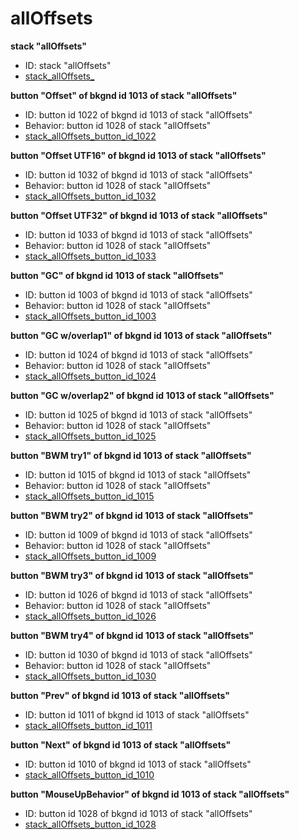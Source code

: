 # allOffsets
**stack "allOffsets"**
* ID: stack "allOffsets"
* [stack_allOffsets_](./allOffsets_Scripts/stack_allOffsets_.livecodescript)

**button "Offset" of bkgnd id 1013 of stack "allOffsets"**
* ID: button id 1022 of bkgnd id 1013 of stack "allOffsets"
* Behavior: button id 1028 of stack "allOffsets"
* [stack_allOffsets_button_id_1022](./allOffsets_Scripts/stack_allOffsets_button_id_1022.livecodescript)

**button "Offset UTF16" of bkgnd id 1013 of stack "allOffsets"**
* ID: button id 1032 of bkgnd id 1013 of stack "allOffsets"
* Behavior: button id 1028 of stack "allOffsets"
* [stack_allOffsets_button_id_1032](./allOffsets_Scripts/stack_allOffsets_button_id_1032.livecodescript)

**button "Offset UTF32" of bkgnd id 1013 of stack "allOffsets"**
* ID: button id 1033 of bkgnd id 1013 of stack "allOffsets"
* Behavior: button id 1028 of stack "allOffsets"
* [stack_allOffsets_button_id_1033](./allOffsets_Scripts/stack_allOffsets_button_id_1033.livecodescript)

**button "GC" of bkgnd id 1013 of stack "allOffsets"**
* ID: button id 1003 of bkgnd id 1013 of stack "allOffsets"
* Behavior: button id 1028 of stack "allOffsets"
* [stack_allOffsets_button_id_1003](./allOffsets_Scripts/stack_allOffsets_button_id_1003.livecodescript)

**button "GC w/overlap1" of bkgnd id 1013 of stack "allOffsets"**
* ID: button id 1024 of bkgnd id 1013 of stack "allOffsets"
* Behavior: button id 1028 of stack "allOffsets"
* [stack_allOffsets_button_id_1024](./allOffsets_Scripts/stack_allOffsets_button_id_1024.livecodescript)

**button "GC w/overlap2" of bkgnd id 1013 of stack "allOffsets"**
* ID: button id 1025 of bkgnd id 1013 of stack "allOffsets"
* Behavior: button id 1028 of stack "allOffsets"
* [stack_allOffsets_button_id_1025](./allOffsets_Scripts/stack_allOffsets_button_id_1025.livecodescript)

**button "BWM try1" of bkgnd id 1013 of stack "allOffsets"**
* ID: button id 1015 of bkgnd id 1013 of stack "allOffsets"
* Behavior: button id 1028 of stack "allOffsets"
* [stack_allOffsets_button_id_1015](./allOffsets_Scripts/stack_allOffsets_button_id_1015.livecodescript)

**button "BWM try2" of bkgnd id 1013 of stack "allOffsets"**
* ID: button id 1009 of bkgnd id 1013 of stack "allOffsets"
* Behavior: button id 1028 of stack "allOffsets"
* [stack_allOffsets_button_id_1009](./allOffsets_Scripts/stack_allOffsets_button_id_1009.livecodescript)

**button "BWM try3" of bkgnd id 1013 of stack "allOffsets"**
* ID: button id 1026 of bkgnd id 1013 of stack "allOffsets"
* Behavior: button id 1028 of stack "allOffsets"
* [stack_allOffsets_button_id_1026](./allOffsets_Scripts/stack_allOffsets_button_id_1026.livecodescript)

**button "BWM try4" of bkgnd id 1013 of stack "allOffsets"**
* ID: button id 1030 of bkgnd id 1013 of stack "allOffsets"
* Behavior: button id 1028 of stack "allOffsets"
* [stack_allOffsets_button_id_1030](./allOffsets_Scripts/stack_allOffsets_button_id_1030.livecodescript)

**button "Prev" of bkgnd id 1013 of stack "allOffsets"**
* ID: button id 1011 of bkgnd id 1013 of stack "allOffsets"
* [stack_allOffsets_button_id_1011](./allOffsets_Scripts/stack_allOffsets_button_id_1011.livecodescript)

**button "Next" of bkgnd id 1013 of stack "allOffsets"**
* ID: button id 1010 of bkgnd id 1013 of stack "allOffsets"
* [stack_allOffsets_button_id_1010](./allOffsets_Scripts/stack_allOffsets_button_id_1010.livecodescript)

**button "MouseUpBehavior" of bkgnd id 1013 of stack "allOffsets"**
* ID: button id 1028 of bkgnd id 1013 of stack "allOffsets"
* [stack_allOffsets_button_id_1028](./allOffsets_Scripts/stack_allOffsets_button_id_1028.livecodescript)

